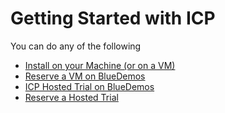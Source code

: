 # Getting Started with ICP

You can do any of the following

- [Install on your Machine (or on a VM)](https://www.ibm.com/support/knowledgecenter/SSBS6K_1.2.0/installing/install_containers_CE.html)
- [Reserve a VM on BlueDemos](https://bluedemos.com/show/199)
- [ICP Hosted Trial on BlueDemos](https://bluedemos.com/show/1484)
- [Reserve a Hosted Trial](https://www.ibm.com/cloud/garage/dte/tutorial/ibm-cloud-private-hosted-trial)